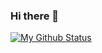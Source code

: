 ### Hi there 👋

[![My Github Status](https://github-readme-stats.vercel.app/api?username=mateusjbarbosa&show_icons=true&title_color=fff&icon_color=79ff97&text_color=9f9f9f&bg_color=151515)](https://github.com/mateusjbarbosa)
